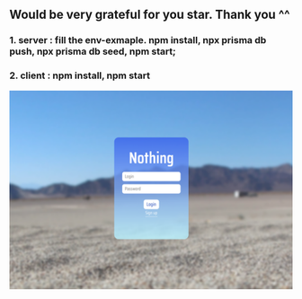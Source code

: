## Would be very grateful for you star. Thank you ^^
### 1. server : fill the env-exmaple. npm install, npx prisma db push, npx prisma db seed, npm start; 
### 2. client : npm install, npm start

![login_page](readme-assets/login.PNG)